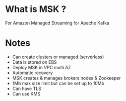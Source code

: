 # What is MSK ?

For Amazon Managed Streaming for Apache Kafka

# Notes
* Can create clusters or managed (serverless)
* Data is stored on EBS
* Deploy MSK in VPC multi AZ
* Automatic recovery
* MSK creates & manages brokers nodes & Zookeeper
* 1Mb max size limit but can be set up to 10Mb
* Can have TLS
* Can use KMS
